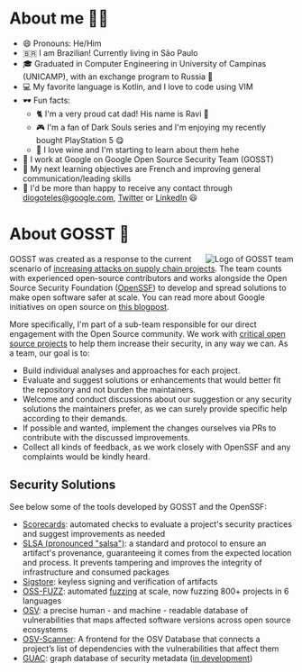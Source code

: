# About me 👨‍💻

- 😄 Pronouns: He/Him
- 🇧🇷 I am Brazilian! Currently living in São Paulo
- 🎓 Graduated in Computer Engineering in University of Campinas (UNICAMP), with an exchange program to Russia :school_satchel:
- 💻 My favorite language is Kotlin, and I love to code using VIM
- 🕶️ Fun facts:
  - 🐈 I'm a very proud cat dad! His name is Ravi 🥰
  - 🎮 I'm a fan of Dark Souls series and I'm enjoying my recently bought PlayStation 5 :yum: 
  - 🍷 I love wine and I'm starting to learn about them hehe
- :office: I work at Google on Google Open Source Security Team (GOSST)
- :book: My next learning objectives are French and improving general communication/leading skills
- :speech_balloon: I'd be more than happy to receive any contact through diogoteles@google.com, [Twitter](https://twitter.com/coding_diogo) or [LinkedIn](https://www.linkedin.com/in/diogotelessantanna) 😃


# About GOSST 👻

<img align="right"
 style="padding-left: 20px"
 src="https://user-images.githubusercontent.com/15221358/206766965-c4bf9258-39da-4851-b39a-57e8475d6b47.png"
 alt="Logo of GOSST team">

GOSST was created as a response to the current scenario of [increasing attacks on supply chain projects][supply-chain-attacks]. The team counts with experienced open-source contributors and works alongside the Open Source Security Foundation ([OpenSSF][ossf]) to develop and spread solutions to make open software safer at scale. You can read more about Google initiatives on open source on [this blogpost][open-source-on-google].

More specifically, I'm part of a sub-team responsible for our direct engagement with the Open Source community. We work with [critical open source projects][critical-projects] to help them increase their security, in any way we can. As a team, our goal is to:

* Build individual analyses and approaches for each project.
* Evaluate and suggest solutions or enhancements that would better fit the repository and not burden the maintainers.
* Welcome and conduct discussions about our suggestion or  any security solutions the maintainers prefer, as we can surely provide specific help according to their demands.
* If possible and wanted, implement the changes ourselves via PRs to contribute with the discussed improvements.
* Collect all kinds of feedback, as we work closely with OpenSSF and any complaints would be kindly heard.

## Security Solutions

See below some of the tools developed by GOSST and the OpenSSF:

* [Scorecards][scorecards]: automated checks to evaluate a project's security practices and suggest improvements as needed
* [SLSA (pronounced "salsa")][slsa]: a standard and protocol to ensure an artifact's provenance, guaranteeing it comes from the expected location and process. It prevents tampering and improves the integrity of infrastructure and consumed packages
* [Sigstore][sigstore]: keyless signing and verification of artifacts
* [OSS-FUZZ][oss-fuzz]: automated [fuzzing][fuzzing] at scale, now fuzzing 800+ projects in 6 languages
* [OSV][osv]: a precise human - and machine - readable database of vulnerabilities that maps affected software versions across open source ecosystems
* [OSV-Scanner][osv-scanner]: A frontend for the OSV Database that connects a project’s list of dependencies with the vulnerabilities that affect them
* [GUAC][guac]: graph database of security metadata ([in development][guac-gh])


[critical-projects]: https://github.com/ossf/wg-securing-critical-projects "Description of set of critical Open Source Projects, by OpenSSF"
[fuzzing]: https://en.wikipedia.org/wiki/Fuzzing
[guac]: https://security.googleblog.com/2022/10/announcing-guac-great-pairing-with-slsa.html "blogpost that annouces GUAC"
[guac-gh]: https://github.com/guacsec/guac "GUAC's GitHub project"
[open-source-on-google]: https://opensource.googleblog.com/2021/08/metrics-spikes-and-uncertainty-open-source-contribution-during-a-global-pandemic.html "Blogpost about open source contributions by Google"
[ossf]: https://openssf.org/ "OpenSSF website"
[oss-fuzz]: https://github.com/google/oss-fuzz "OSS-FUZZ website"
[osv]: https://osv.dev/ "OSV website"
[osv-scanner]: https://github.com/google/osv-scanner "GitHub repository for OSV-Scanner"
[supply-chain-attacks]: https://www.sonatype.com/resources/state-of-the-software-supply-chain-2021 "Source with research on software supply chain security"
[scorecards]: https://securityscorecards.dev/ "Scorecards website"
[slsa]: https://slsa.dev/ "SLSA website"
[sigstore]: https://www.sigstore.dev/ "Sigstore website"
